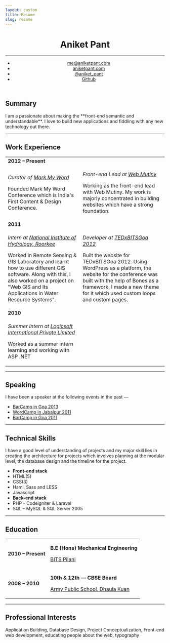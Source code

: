 ```yaml
---
layout: custom
title: Resume
slug: resume
---
```


<div class="wrapper">
<div class="header-container gw">
    <header class="g one-whole" role="banner">
        <h1 class="g one-whole title text-center">Aniket Pant</h1>
        <hr class="g one-whole rule rule--dashed" />
        <ul class="g one-whole nav nav--banner">
        	<li><a href="mailto:me@aniketpant.com">me@aniketpant.com</a></li>
        	<li><a href="http://aniketpant.com">aniketpant.com</a></li>
        	<li><a href="https://twitter.com/aniket_Pant">@aniket_pant</a></li>
        	<li><a href="https://github.com/aniketpant">Github</a></li>
        </ul>
    </header> <!-- header -->
</div> <!-- header-container -->

<div class="main-container gw">
    <div role="main">
    	<section>
    		<h2>Summary</h2>
    		<p markdown="1">
    			I am a passionate about making the **front-end semantic and understandable**. I love to build new applications and fiddling with any new technology out there.
    		</p>
    	</section>
        <hr class="g one-whole rule rule--dashed" />
    	<section>
    		<h2>Work Experience</h2>
			<table class="table--bordered">
		       <colgroup>
		           <col class="t10">
		           <col class="t10">
		           <col>
		       </colgroup>
				<tr>
					<td colspan="3"><strong>2012 &ndash; Present</strong></td>
				</tr>
				<tr>
					<td>
						<p><em>Curator of <a href="http://markmyword.in">Mark My Word</a></em></p>
						<p>Founded Mark My Word Conference which is India's First Content &amp; Design Conference.</p>
					</td>
					<td>
						<p><em>Front-end Lead at <a href="http://webmutiny.in">Web Mutiny</a></em></p>
						<p>Working as the front-end lead with Web Mutiny. My work is majorly concentrated in building websites which have a strong foundation.</p>
					</td>
				</tr>
				<tr>
					<td colspan="3"><strong>2011</strong></td>
				</tr>
				<tr>
					<td>
						<p><em>Intern at <a href="http://nih.ernet.in">National Institute of Hydrology, Roorkee</a></em></p>
						<p>Worked in Remote Sensing &amp; GIS Laboratory and learnt how to use different GIS software. Along with this, I also worked on a project on "Web GIS and Its Applications in Water Resource Systems".</p>
					</td>
					<td>
						<p><em>Developer at <a href="http://tedxbitsgoa">TEDxBITSGoa 2012</a></em></p>
						<p>Built the website for TEDxBITSGoa 2012. Using WordPress as a platform, the website for the conference was built with the help of Bones as a framework, I made a new theme for it which used custom loops and custom pages.</p>
					</td>
				</tr>
				<tr>
					<td colspan="3"><strong>2010</strong></td>
				</tr>
				<tr>
					<td>
						<p><em>Summer Intern at <a href="http://lsipl.com">Logicsoft International Private Limited</a></em></p>
						<p>Worked as a summer intern learning and working with ASP .NET</p>
					</td>
				</tr>
			</table>
    	</section>
        <hr class="g one-whole rule rule--dashed" />
    	<section>
    		<h2>Speaking</h2>
    		<p>I have been a speaker at the following events in the past &mdash;</p>
    		<ul>
          <li><a href="/speaking/barcamp-goa-2013">BarCamp in Goa 2013</a></li>
    			<li><a href="/speaking/wordcamp-jabalpur-2011">WordCamp in Jabalpur 2011</a></li>
    			<li><a href="/speaking/barcamp-goa-2011">BarCamp in Goa 2011</a></li>
    		</ul>
    	</section>
        <hr class="g one-whole rule rule--dashed" />
    	<section>
    		<h2>Technical Skills</h2>
    		<p>I have a good level of understanding of projects and my major skill lies in creating the architecture for projects which involves planning at the modular level, the database design and the timeline for the project.</p>
    		<ul class="matrix two-cols">
    			<li class="all-cols"><strong>Front-end stack</strong></li>
    			<li>HTML(5)</li>
    			<li>CSS(3)</li>
    			<li>Haml, Sass and LESS</li>
    			<li>Javascript</li>
    			<li class="all-cols"><strong>Back-end stack</strong></li>
    			<li>PHP &ndash; Codeigniter &amp; Laravel</li>
    			<li>SQL &ndash; MySQL &amp; SQL Server 2005</li>
    		</ul>
    	</section>
        <hr class="g one-whole rule rule--dashed" />
    	<section>
    		<h2>Education</h2>
			<table class="table--bordered">
		       <colgroup>
		           <col class="t10">
		           <col class="t10">
		           <col>
		       </colgroup>
				<tr>
					<td><strong>2010 &ndash; Present</strong></td>
					<td colspan="2">
						<p><strong>B.E (Hons) Mechanical Engineering</strong></p>
						<p><a href="http://universe.bits-pilani.ac.in">BITS Pilani</a></p>
					</td>
				</tr>
				<tr>
					<td><strong>2008 &ndash; 2010</strong></td>
					<td colspan="2">
						<p><strong>10th &amp; 12th &mdash; CBSE Board</strong></p>
						<p><a href="http://www.apsdk.com">Army Public School, Dhaula Kuan</a></p>
					</td>
				</tr>
			</table>
		</section>
        <hr class="g one-whole rule rule--dashed" />
    	<section>
    		<h2>Professional Interests</h2>
    		<p>Application Building, Database Design, Project Conceptualization, Front-end web development, educating people about the web, typography</p>
		</section>
    </div> <!-- main -->
</div> <!-- main-container -->
</div> <!-- wrapper -->